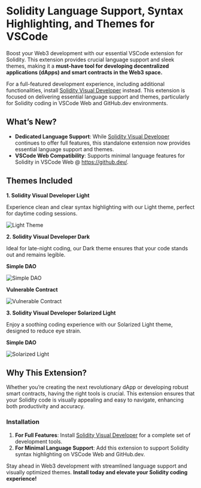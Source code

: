# Solidity Language Support, Syntax Highlighting, and Themes for VSCode

Boost your Web3 development with our essential VSCode extension for Solidity. This extension provides crucial language support and sleek themes, making it a **must-have tool for developing decentralized applications (dApps) and smart contracts in the Web3 space.**

For a full-featured development experience, including additional functionalities, install [Solidity Visual Developer](https://marketplace.visualstudio.com/items?itemName=tintinweb.solidity-visual-auditor) instead. This extension is focused on delivering essential language support and themes, particularly for Solidity coding in VSCode Web and GitHub.dev environments.

## What’s New?

- **Dedicated Language Support**: While [Solidity Visual Developer](https://marketplace.visualstudio.com/items?itemName=tintinweb.solidity-visual-auditor) continues to offer full features, this standalone extension now provides essential language support and themes.
- **VSCode Web Compatibility**: Supports minimal language features for Solidity in VSCode Web @ https://github.dev/.

## Themes Included

**1. Solidity Visual Developer Light**

Experience clean and clear syntax highlighting with our Light theme, perfect for daytime coding sessions.

![Light Theme](https://user-images.githubusercontent.com/2865694/61187576-6b1ca500-a673-11e9-8770-ff8b47d716ee.png)

**2. Solidity Visual Developer Dark**

Ideal for late-night coding, our Dark theme ensures that your code stands out and remains legible.

**Simple DAO**

![Simple DAO](https://user-images.githubusercontent.com/2865694/52521879-58deab00-2c7e-11e9-9621-1afc73c918d8.png)

**Vulnerable Contract**

![Vulnerable Contract](https://user-images.githubusercontent.com/2865694/52523502-4bcbb700-2c92-11e9-9ef1-085e3a244cda.png)

**3. Solidity Visual Developer Solarized Light**

Enjoy a soothing coding experience with our Solarized Light theme, designed to reduce eye strain.

**Simple DAO**

![Solarized Light](https://user-images.githubusercontent.com/2865694/52592696-5c715e00-2e47-11e9-99f4-32332e308ec3.png)

## Why This Extension?

Whether you’re creating the next revolutionary dApp or developing robust smart contracts, having the right tools is crucial. This extension ensures that your Solidity code is visually appealing and easy to navigate, enhancing both productivity and accuracy.

### Installation

1. **For Full Features**: Install [Solidity Visual Developer](https://marketplace.visualstudio.com/items?itemName=tintinweb.solidity-visual-auditor) for a complete set of development tools.
2. **For Minimal Language Support**: Add this extension to support Solidity syntax highlighting on VSCode Web and GitHub.dev.

Stay ahead in Web3 development with streamlined language support and visually optimized themes. **Install today and elevate your Solidity coding experience!**
